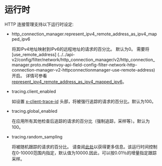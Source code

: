 # 运行时

HTTP 连接管理支持以下运行时设定:

- http_connection_manager.represent_ipv4_remote_address_as_ipv4_mapped_ipv6

  将其IPv4地址映射到IPv6的远程地址的请求的百分比。 默认为0。 需要将 [use_remote_address]
  (../../api-v2/config/filter/network/http_connection_manager/v2/http_connection_manager.proto.md#envoy-api-field-config-filter-network-http-connection-manager-v2-httpconnectionmanager-use-remote-address) 开启。
  详情可参看 [represent_ipv4_remote_address_as_ipv4_mapped_ipv6](../../api-v2/config/filter/network/http_connection_manager/v2/http_connection_manager.proto.md#envoy-api-field-config-filter-network-http-connection-manager-v2-httpconnectionmanager-represent-ipv4-remote-address-as-ipv4-mapped-ipv6)。

- tracing.client_enabled

  如设置 [x-client-trace-id](headers.md#config-http-conn-man-headers-x-client-trace-id) 头部，将被强行追踪的请求的百分比。默认为100。

- tracing.global_enabled

  在应用所有其他检查后追踪的请求的百分比（强制追踪，采样等）。默认为100。

- tracing.random_sampling

  将被随机跟踪的请求的百分比。 请查阅[此处](../../intro/arch_overview/tracing.md#arch-overview-tracing)以获得更多信息。该运行时间控制在0-10000范围内指定，默认值为10000.因此，可以按0.01％的增量指定跟踪采样。